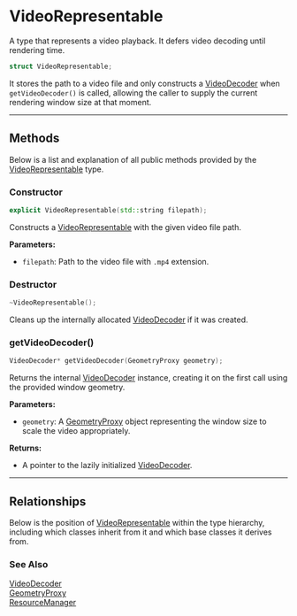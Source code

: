 # VideoRepresentable

A type that represents a video playback. It defers video decoding until rendering time.

```c++
struct VideoRepresentable;
```

It stores the path to a video file and only constructs 
a [VideoDecoder](VideoDecoder.md) when `getVideoDecoder()` is called, 
allowing the caller to supply the current rendering 
window size at that moment.

---

## Methods

Below is a list and explanation of all public methods
provided by the [VideoRepresentable](VideoRepresentable.md) type.

### Constructor

```c++
explicit VideoRepresentable(std::string filepath);
```
Constructs a [VideoRepresentable](VideoRepresentable.md) with the given video file path.

**Parameters:**
- `filepath`: Path to the video file with `.mp4` extension.


### Destructor

```c++
~VideoRepresentable();
```
Cleans up the internally allocated [VideoDecoder](VideoDecoder.md) if it was created.

### getVideoDecoder()

```c++
VideoDecoder* getVideoDecoder(GeometryProxy geometry);
```
Returns the internal [VideoDecoder](VideoDecoder.md) instance, 
creating it on the first call using the provided window geometry.

**Parameters:**
- `geometry`: A [GeometryProxy](GeometryProxy.md) object representing the window size to scale the video appropriately.

**Returns:**
- A pointer to the lazily initialized [VideoDecoder](VideoDecoder.md).

---

## Relationships
Below is the position of [VideoRepresentable](VideoRepresentable.md)
within the type hierarchy, including which classes inherit
from it and which base classes it derives from.

### See Also
[VideoDecoder](VideoDecoder.md) <br>
[GeometryProxy](GeometryProxy.md) <br>
[ResourceManager](ResourceManager.md)